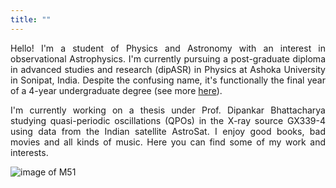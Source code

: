 ```yaml
---
title: ""
---
```

<link rel="stylesheet" href="/docs/styles.css">
<p align="justify">
Hello! I'm a student of Physics and Astronomy with an interest in observational Astrophysics. I'm currently pursuing a post-graduate diploma in advanced studies and research (dipASR) in Physics at Ashoka University in Sonipat, India. Despite the confusing name, it's functionally the final year of a 4-year undergraduate degree (see more <a href="https://www.ashoka.edu.in/the-ashoka-scholars-programme/">here</a>).
</p>

<p align="justify">
I'm currently working on a thesis under Prof. Dipankar Bhattacharya studying quasi-periodic oscillations (QPOs) in the X-ray source GX339-4 using data from the Indian satellite AstroSat. I enjoy good books, bad movies and all kinds of music. Here you can find some of my work and interests.
</p>

![image of M51](/assets/images/M51.jpg)
